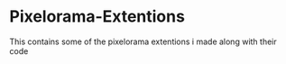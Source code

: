 # Pixelorama-Extentions
This contains some of the pixelorama extentions i made along with their code
